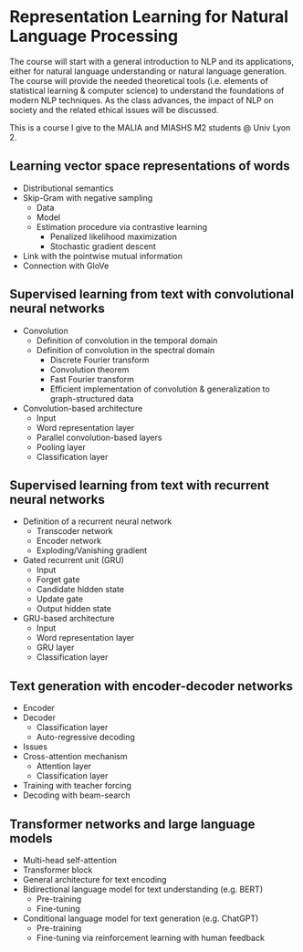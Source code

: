 # Representation Learning for Natural Language Processing

The course will start with a general introduction to NLP and its applications, either for natural language understanding or natural language generation. The course will provide the needed theoretical tools (i.e. elements of statistical learning & computer science) to understand the foundations of modern NLP techniques. As the class advances, the impact of NLP on society and the related ethical issues will be discussed.

This is a course I give to the MALIA and MIASHS M2 students @ Univ Lyon 2.

## Learning vector space representations of words
- Distributional semantics
- Skip-Gram with negative sampling
  - Data
  - Model
  - Estimation procedure via contrastive learning
    - Penalized likelihood maximization
    - Stochastic gradient descent
- Link with the pointwise mutual information
- Connection with GloVe

## Supervised learning from text with convolutional neural networks
- Convolution 
  - Definition of convolution in the temporal domain
  - Definition of convolution in the spectral domain
    - Discrete Fourier transform
    - Convolution theorem
    - Fast Fourier transform
    - Efficient implementation of convolution & generalization to graph-structured data
- Convolution-based architecture
  - Input
  - Word representation layer
  - Parallel convolution-based layers
  - Pooling layer
  - Classification layer

## Supervised learning from text with recurrent neural networks
- Definition of a recurrent neural network
  - Transcoder network
  - Encoder network
  - Exploding/Vanishing gradient
- Gated recurrent unit (GRU)
  - Input
  - Forget gate
  - Candidate hidden state
  - Update gate
  - Output hidden state
- GRU-based architecture
  - Input
  - Word representation layer
  - GRU layer
  - Classification layer

## Text generation with encoder-decoder networks
- Encoder
- Decoder
  - Classification layer
  - Auto-regressive decoding
- Issues
- Cross-attention mechanism
  - Attention layer
  - Classification layer
- Training with teacher forcing
- Decoding with beam-search

## Transformer networks and large language models
- Multi-head self-attention
- Transformer block
- General architecture for text encoding
- Bidirectional language model for text understanding (e.g. BERT)
  - Pre-training
  - Fine-tuning
- Conditional language model for text generation (e.g. ChatGPT)
  - Pre-training
  - Fine-tuning via reinforcement learning with human feedback
